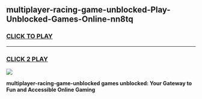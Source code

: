 
## multiplayer-racing-game-unblocked-Play-Unblocked-Games-Online-nn8tq
<h3>
<a href="https://premium76.site?title=multiplayer-racing-game-unblocked&ref=24A">CLICK TO PLAY</a></h3>
<hr>

<h3>
<a href="https://premium76.site?title=multiplayer-racing-game-unblocked&ref=24A">CLICK 2 PLAY</a>
  
</h3>

<a href="https://premium76.site?title=multiplayer-racing-game-unblocked&ref=24A"><img src="https://clearcache.store/games.png"></a>


**multiplayer-racing-game-unblocked games unblocked: Your Gateway to Fun and Accessible Online Gaming**
